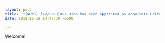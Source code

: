 ```yaml
---
layout: post
title:  "[NEWS] [12/2018]Xun Jiao has been appointed as Associate Editor of IEEE Transactions on Computer-Aided Design of Integrated Circuits and Systems (IEEE TCAD)!"
date: 2018-12-18 14:47:30 -0500

---
```


Welcome!
